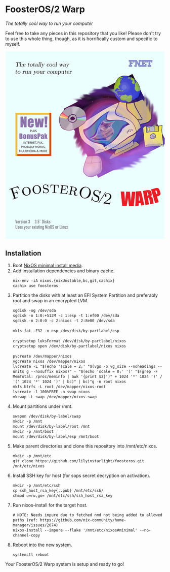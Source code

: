 # FoosterOS/2 Warp

_The totally cool way to run your computer_

Feel free to take any pieces in this repository that you like! Please don't try to use this whole thing, though, as it is horrifically custom and specific to myself.


[![FoosterOS/2 Warp Box Art](artwork/boxart.png)](https://www.os2world.com/wiki/images/7/7f/52H3800-004.jpg)


## Installation

1. Boot [NixOS minimal install media](https://channels.nixos.org/nixos-unstable/latest-nixos-minimal-x86_64-linux.iso).
2. Add installation dependencies and binary cache.
    ```
    nix-env -iA nixos.{nixUnstable,bc,git,cachix}
    cachix use foosteros
    ```
3. Partition the disks with at least an EFI System Partition and preferably root and swap in an encrypted LVM.
    ```
    sgdisk -og /dev/sda
    sgdisk -n 1:0:+512M -c 1:esp -t 1:ef00 /dev/sda
    sgdisk -n 2:0:0 -c 2:nixos -t 2:8e00 /dev/sda

    mkfs.fat -F32 -n esp /dev/disk/by-partlabel/esp

    cryptsetup luksFormat /dev/disk/by-partlabel/nixos
    cryptsetup open /dev/disk/by-partlabel/nixos nixos

    pvcreate /dev/mapper/nixos
    vgcreate nixos /dev/mapper/nixos
    lvcreate -L "$(echo 'scale = 2;' "$(vgs -o vg_size --noheadings --units g --nosuffix nixos)" - "$(echo 'scale = 0;' '(' "$(grep -F MemTotal: /proc/meminfo | awk '{print $2}')" + 1024 '*' 1024 ')' / '(' 1024 '*' 1024 ')' | bc)" | bc)"g -n root nixos
    mkfs.btrfs -L root /dev/mapper/nixos-root
    lvcreate -l 100%FREE -n swap nixos
    mkswap -L swap /dev/mapper/nixos-swap
    ```
4. Mount partitions under /mnt.
    ```
    swapon /dev/disk/by-label/swap
    mkdir -p /mnt
    mount /dev/disk/by-label/root /mnt
    mkdir -p /mnt/boot
    mount /dev/disk/by-label/esp /mnt/boot
    ```
5. Make parent directories and clone this repository into /mnt/etc/nixos.
    ```
    mkdir -p /mnt/etc
    git clone https://github.com/lilyinstarlight/foosteros.git /mnt/etc/nixos
    ```
6. Install SSH key for host (for sops secret decryption on activation).
    ```
    mkdir -p /mnt/etc/ssh
    cp ssh_host_rsa_key{,.pub} /mnt/etc/ssh/
    chmod u=rw,go= /mnt/etc/ssh/ssh_host_rsa_key
    ```
7. Run nixos-install for the target host.
    ```
    # NOTE: Needs impure due to fetched nmd not being added to allowed paths (ref: https://github.com/nix-community/home-manager/issues/2074)
    nixos-install --impure --flake '/mnt/etc/nixos#minimal' --no-channel-copy
    ```
8. Reboot into the new system.
    ```
    systemctl reboot
    ```

Your FoosterOS/2 Warp system is setup and ready to go!
